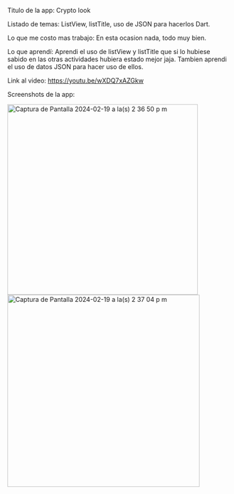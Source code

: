 Titulo de la app: Crypto look

Listado de temas: ListView, listTitle, uso de JSON para hacerlos Dart.

Lo que me costo mas trabajo: En esta ocasion nada, todo muy bien.

Lo que aprendí: Aprendi el uso de listView y listTitle que si lo hubiese sabido en las otras actividades hubiera estado mejor jaja.
Tambien aprendi el uso de datos JSON para hacer uso de ellos.


Link al video: https://youtu.be/wXDQ7xAZGkw

Screenshots de la app:

<img width="428" alt="Captura de Pantalla 2024-02-19 a la(s) 2 36 50 p m" src="https://github.com/ElAx7/moviles/assets/125324367/d903c5c3-5dc8-48ae-b377-25e6e9137467">
<img width="432" alt="Captura de Pantalla 2024-02-19 a la(s) 2 37 04 p m" src="https://github.com/ElAx7/moviles/assets/125324367/3c32c1ba-d28c-4970-8134-ca0bcb387bc9">
